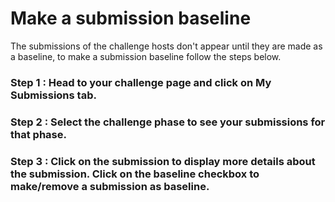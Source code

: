 # Make a submission baseline

The submissions of the challenge hosts don't appear until they are made as a baseline, to make a submission baseline follow the steps below.

### Step 1 : Head to your challenge page and click on My Submissions tab.



### Step 2 : Select the challenge phase to see your submissions for that phase.


### Step 3 : Click on the submission to display more details about the submission. Click on the baseline checkbox to make/remove a submission as baseline.

